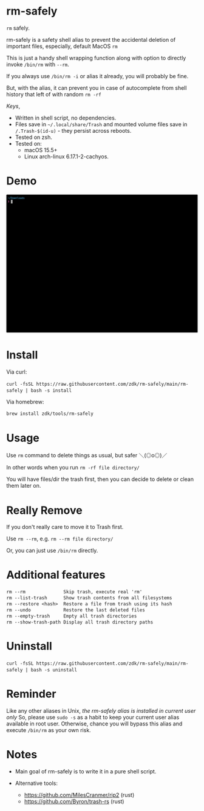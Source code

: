 # rm-safely

`rm` safely.

rm-safely is a safety shell alias to prevent the accidental deletion of important files, especially, default MacOS `rm`

This is just a handy shell wrapping function along with option to directly invoke `/bin/rm` with `--rm`.

If you always use `/bin/rm -i` or alias it already, you will probably be fine.

But, with the alias, it can prevent you in case of autocomplete from shell history that left of with random `rm -rf`

_Keys_,

- Written in shell script, no dependencies.
- Files save in `~/.local/share/Trash` and mounted volume files save in `/.Trash-$(id-u)` - they persist across reboots.
- Tested on zsh.
- Tested on:
  - macOS 15.5+
  - Linux arch-linux 6.17.1-2-cachyos.

# Demo

![demo.gif](./docs/demo.gif)

# Install

Via curl:

`curl -fsSL https://raw.githubusercontent.com/zdk/rm-safely/main/rm-safely | bash -s install`

Via homebrew:

```bash
brew install zdk/tools/rm-safely
```

# Usage

Use `rm` command to delete things as usual, but safer ＼(◎o◎)／

In other words when you run `rm -rf file directory/`

You will have files/dir the trash first,
then you can decide to delete or clean them later on.

# Really Remove

If you don't really care to move it to Trash first.

Use `rm --rm`, e.g. `rm --rm file directory/`

Or, you can just use `/bin/rm` directly.

# Additional features

```
rm --rm              Skip trash, execute real 'rm'
rm --list-trash      Show trash contents from all filesystems
rm --restore <hash>  Restore a file from trash using its hash
rm --undo            Restore the last deleted files
rm --empty-trash     Empty all trash directories
rm --show-trash-path Display all trash directory paths
```

# Uninstall

`curl -fsSL https://raw.githubusercontent.com/zdk/rm-safely/main/rm-safely | bash -s uninstall`

# Reminder

Like any other aliases in Unix, _the rm-safely alias is installed in current user only_
So, please use `sudo -s` as a habit to keep your current user alias available in root user.
Otherwise, chance you will bypass this alias and execute `/bin/rm` as your own risk.

# Notes

- Main goal of rm-safely is to write it in a pure shell script.

- Alternative tools:
  - https://github.com/MilesCranmer/rip2 (rust)
  - https://github.com/Byron/trash-rs (rust)
